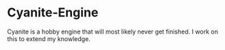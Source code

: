 # Cyanite-Engine
Cyanite is a hobby engine that will most likely never get finished. I work on this to extend my knowledge.
